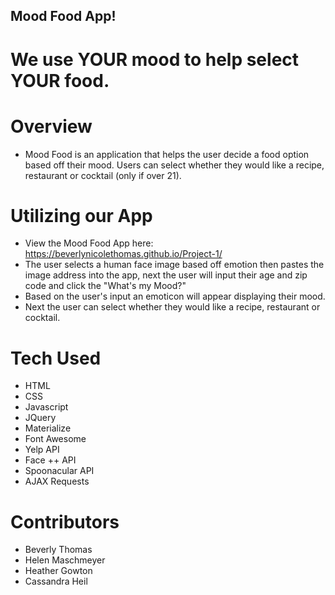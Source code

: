 ## Mood Food App!

# We use YOUR mood to help select YOUR food. 

# Overview
- Mood Food is an application that helps the user decide a food option based off their mood. Users can select whether they would like a recipe, restaurant or cocktail (only if over 21).

# Utilizing our App
- View the Mood Food App here: https://beverlynicolethomas.github.io/Project-1/
- The user selects a human face image based off emotion then pastes the image address into the app, next the user will input their age and zip code and click the "What's my Mood?"
- Based on the user's input an emoticon will appear displaying their mood. 
- Next the user can select whether they would like a recipe, restaurant or cocktail. 

# Tech Used
- HTML
- CSS
- Javascript
- JQuery
- Materialize
- Font Awesome
- Yelp API
- Face ++ API
- Spoonacular API
- AJAX Requests

# Contributors
- Beverly Thomas
- Helen Maschmeyer
- Heather Gowton
- Cassandra Heil